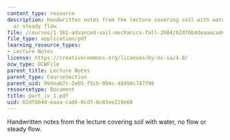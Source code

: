 ```yaml
---
content_type: resource
description: Handwritten notes from the lecture covering soil with water, no flow
  or steady flow.
file: /courses/1-361-advanced-soil-mechanics-fall-2004/62df8b4deaaacad60cd76c03ee219e68_part_iv_1.pdf
file_type: application/pdf
learning_resource_types:
- Lecture Notes
license: https://creativecommons.org/licenses/by-nc-sa/4.0/
ocw_type: OCWFile
parent_title: Lecture Notes
parent_type: CourseSection
parent_uid: 99deab7c-2eb5-f5cb-094c-48494c747796
resourcetype: Document
title: part_iv_1.pdf
uid: 62df8b4d-eaaa-cad6-0cd7-6c03ee219e68
---
```

Handwritten notes from the lecture covering soil with water, no flow or steady flow.
